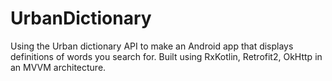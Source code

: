 # UrbanDictionary
Using the Urban dictionary API to make an Android app that displays definitions of words you search for. Built using RxKotlin, Retrofit2, OkHttp in an MVVM architecture.
